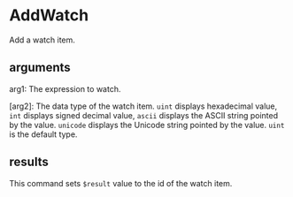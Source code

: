 # AddWatch
Add a watch item.

## arguments

arg1: The expression to watch.

\[arg2\]: The data type of the watch item. `uint` displays hexadecimal value, `int` displays signed decimal value, `ascii` displays the ASCII string pointed by the value. `unicode` displays the Unicode string pointed by the value. `uint` is the default type.

## results
This command sets `$result` value to the id of the watch item.